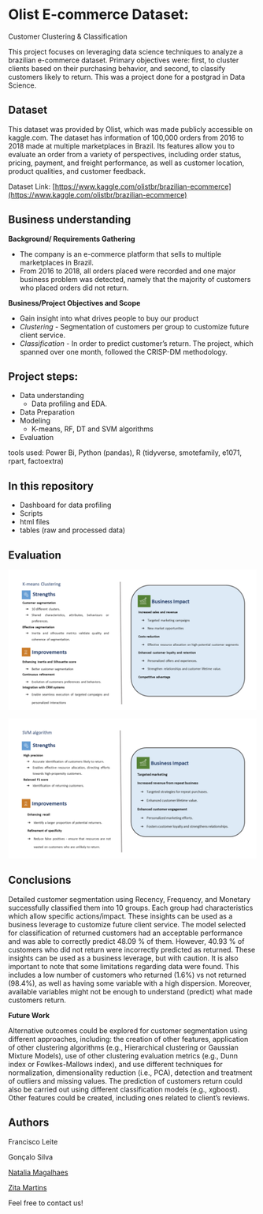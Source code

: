 # Olist E-commerce Dataset:  
Customer Clustering & Classification

This project focuses on leveraging data science techniques to analyze a brazilian e-commerce dataset. Primary objectives were: first, to cluster clients based on their purchasing behavior, and second, to classify customers likely to return.
This was a project done for a postgrad in Data Science.

## Dataset
This dataset was provided by Olist, which was made publicly accessible on kaggle.com. The dataset has information of 100,000 orders from 2016 to 2018 made at multiple marketplaces in Brazil. Its features allow you to evaluate an order from a variety of perspectives, including order status, pricing, payment, and freight performance, as well as customer location, product qualities, and customer feedback.

Dataset Link: [https://www.kaggle.com/olistbr/brazilian-ecommerce](https://www.kaggle.com/olistbr/brazilian-ecommerce)

## Business understanding 

**Background/ Requirements Gathering**
 - The company is an e-commerce platform that sells to multiple
   marketplaces in Brazil.
 - From 2016 to 2018, all orders placed were    recorded and one major
   business problem was detected, namely that the    majority of
   customers who placed orders did not return.

**Business/Project Objectives and Scope**
 - Gain insight into what drives people to buy our product
 - *Clustering -* Segmentation of customers per group to customize future client service.
- *Classification -* In order to predict customer’s return. The project, which spanned over one month, followed the CRISP-DM methodology. 


## Project steps:

- Data understanding 
	- Data profiling and EDA.
-  Data Preparation
- Modeling
	- K-means, RF, DT and SVM algorithms
- Evaluation

tools used: Power Bi, Python (pandas), R (tidyverse, smotefamily, e1071, rpart, factoextra)

## In this repository

- Dashboard for data profiling
- Scripts
- html files
- tables (raw and processed data)


## Evaluation


![enter image description here](https://github.com/natmag93/Olist_ecommerce_dataset_Clustering_and_Classification/blob/97027db4915dca2a64765a3f7d1f54f0d02b0477/evalution_kmeans.png)



![enter image description here](https://github.com/natmag93/Olist_ecommerce_dataset_Clustering_and_Classification/blob/97027db4915dca2a64765a3f7d1f54f0d02b0477/evalution_classification.png)




## Conclusions 

Detailed customer segmentation using Recency, Frequency, and Monetary successfully classified them into 10 groups. Each group had characteristics which allow specific actions/impact. These insights can be used as a business leverage to customize future client service.
The model selected for classification of returned customers had an acceptable performance and was able to correctly predict 48.09 % of them. However, 40.93 % of customers who did not return were incorrectly predicted as returned. These insights can be used as a business leverage, but with caution.
It is also important to note that some limitations regarding data were found. This includes a low number of customers who returned (1.6%) vs not returned (98.4%), as well as having some variable with a high dispersion. Moreover, available variables might not be enough to understand (predict) what made customers return.

**Future Work**

Alternative outcomes could be explored for customer segmentation using different approaches, including: the creation of other features, application of other clustering algorithms (e.g., Hierarchical clustering or Gaussian Mixture Models), use of other clustering evaluation metrics (e.g., Dunn index or Fowlkes-Mallows index), and use different techniques for normalization, dimensionality reduction (i.e., PCA), detection and treatment of outliers and missing values.
The prediction of customers return could also be carried out using different classification models (e.g., xgboost). Other features could be created, including ones related to client’s reviews.


## Authors

Francisco Leite

Gonçalo Silva

[Natalia Magalhaes](https://github.com/natmag93)

[Zita Martins](https://github.com/zitasamartins)


Feel free to contact us!
